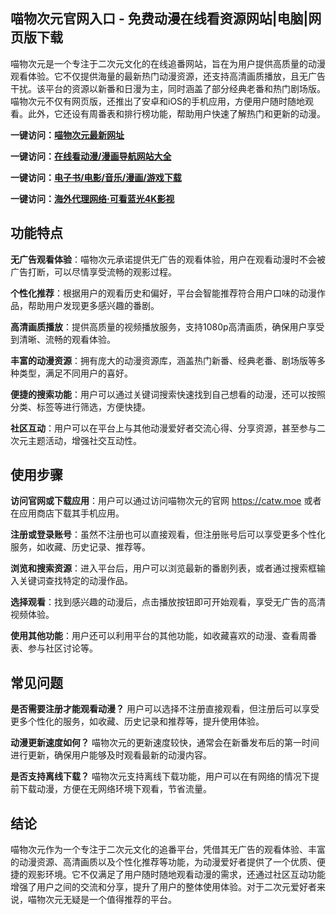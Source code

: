 <h2>喵物次元官网入口 - 免费动漫在线看资源网站|电脑|网页版下载</h2>
<p>喵物次元是一个专注于二次元文化的在线追番网站，旨在为用户提供高质量的动漫观看体验。它不仅提供海量的最新热门动漫资源，还支持高清画质播放，且无广告干扰。该平台的资源以新番和日漫为主，同时涵盖了部分经典老番和热门剧场版。喵物次元不仅有网页版，还推出了安卓和iOS的手机应用，方便用户随时随地观看。此外，它还设有周番表和排行榜功能，帮助用户快速了解热门和更新的动漫。</p>
<p><strong>一键访问：</strong><a href="https://www.imi123.cn/sites/5710.html" target="_blank"><strong>喵物次元最新网址</strong></a></p>
<p><strong>一键访问：</strong><a href="https://www.rymdh.com/favorites/dongmanerciyuan" target="_blank"><strong>在线看动漫/漫画导航网站大全</strong></a></p>
<p><strong>一键访问：</strong><a href="https://wangpanziyuan.pages.dev/" target="_blank"><strong>电子书/电影/音乐/漫画/游戏下载</strong></a></p>
<p><strong>一键访问：</strong><a href="http://ip.harmonylink.net/share/e82025" target="_blank"><strong>海外代理网络·可看蓝光4K影视</strong></a></p>
<h2><strong>功能特点</strong></h2>
<p><strong>无广告观看体验</strong>：喵物次元承诺提供无广告的观看体验，用户在观看动漫时不会被广告打断，可以尽情享受流畅的观影过程。</p>
<p><strong>个性化推荐</strong>：根据用户的观看历史和偏好，平台会智能推荐符合用户口味的动漫作品，帮助用户发现更多感兴趣的番剧。</p>
<p><strong>高清画质播放</strong>：提供高质量的视频播放服务，支持1080p高清画质，确保用户享受到清晰、流畅的观看体验。</p>
<p><strong>丰富的动漫资源</strong>：拥有庞大的动漫资源库，涵盖热门新番、经典老番、剧场版等多种类型，满足不同用户的喜好。</p>
<p><strong>便捷的搜索功能</strong>：用户可以通过关键词搜索快速找到自己想看的动漫，还可以按照分类、标签等进行筛选，方便快捷。</p>
<p><strong>社区互动</strong>：用户可以在平台上与其他动漫爱好者交流心得、分享资源，甚至参与二次元主题活动，增强社交互动性。</p>
<h2><strong>使用步骤</strong></h2>
<p><strong>访问官网或下载应用</strong>：用户可以通过访问喵物次元的官网 <a href="https://catw.moe/">https://catw.moe</a> 或者在应用商店下载其手机应用。</p>
<p><strong>注册或登录账号</strong>：虽然不注册也可以直接观看，但注册账号后可以享受更多个性化服务，如收藏、历史记录、推荐等。</p>
<p><strong>浏览和搜索资源</strong>：进入平台后，用户可以浏览最新的番剧列表，或者通过搜索框输入关键词查找特定的动漫作品。</p>
<p><strong>选择观看</strong>：找到感兴趣的动漫后，点击播放按钮即可开始观看，享受无广告的高清视频体验。</p>
<p><strong>使用其他功能</strong>：用户还可以利用平台的其他功能，如收藏喜欢的动漫、查看周番表、参与社区讨论等。</p>
<h2><strong>常见问题</strong></h2>
<p><strong>是否需要注册才能观看动漫？</strong> 用户可以选择不注册直接观看，但注册后可以享受更多个性化的服务，如收藏、历史记录和推荐等，提升使用体验。</p>
<p><strong>动漫更新速度如何？</strong> 喵物次元的更新速度较快，通常会在新番发布后的第一时间进行更新，确保用户能够及时观看最新的动漫内容。</p>
<p><strong>是否支持离线下载？</strong> 喵物次元支持离线下载功能，用户可以在有网络的情况下提前下载动漫，方便在无网络环境下观看，节省流量。</p>
<h2><strong>结论</strong></h2>
<p>喵物次元作为一个专注于二次元文化的追番平台，凭借其无广告的观看体验、丰富的动漫资源、高清画质以及个性化推荐等功能，为动漫爱好者提供了一个优质、便捷的观影环境。它不仅满足了用户随时随地观看动漫的需求，还通过社区互动功能增强了用户之间的交流和分享，提升了用户的整体使用体验。对于二次元爱好者来说，喵物次元无疑是一个值得推荐的平台。</p>
